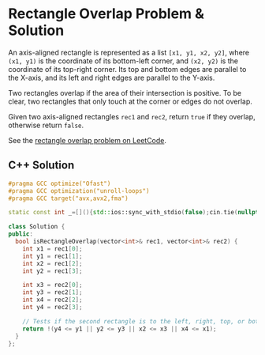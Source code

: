 # Rectangle Overlap Problem & Solution

An axis-aligned rectangle is represented as a list `[x1, y1, x2, y2]`, where `(x1, y1)` is the coordinate of its bottom-left corner, and `(x2, y2)` is the coordinate of its top-right corner.
Its top and bottom edges are parallel to the X-axis, and its left and right edges are parallel to the Y-axis.

Two rectangles overlap if the area of their intersection is positive.
To be clear, two rectangles that only touch at the corner or edges do not overlap.

Given two axis-aligned rectangles `rec1` and `rec2`, return `true` if they overlap, otherwise return `false`.

See the [rectangle overlap problem on LeetCode](https://leetcode.com/problems/rectangle-overlap).

## C++ Solution

```cpp
#pragma GCC optimize("Ofast")
#pragma GCC optimization("unroll-loops")
#pragma GCC target("avx,avx2,fma")

static const int _=[](){std::ios::sync_with_stdio(false);cin.tie(nullptr);cout.tie(nullptr);return 0;}();

class Solution {
public:
  bool isRectangleOverlap(vector<int>& rec1, vector<int>& rec2) {
    int x1 = rec1[0];
    int y1 = rec1[1];
    int x2 = rec1[2];
    int y2 = rec1[3];

    int x3 = rec2[0];
    int y3 = rec2[1];
    int x4 = rec2[2];
    int y4 = rec2[3];

    // Tests if the second rectangle is to the left, right, top, or bottom of the first.
    return !(y4 <= y1 || y2 <= y3 || x2 <= x3 || x4 <= x1);
  }
};
```
